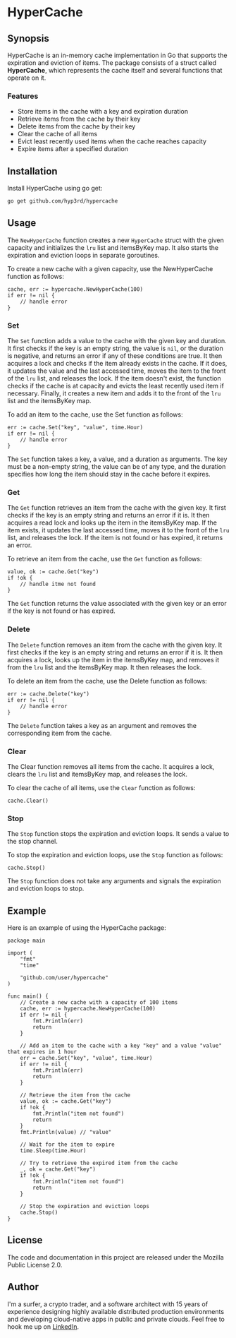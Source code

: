 # HyperCache

## Synopsis

HyperCache is an in-memory cache implementation in Go that supports the expiration and eviction of items. The package consists of a struct called **HyperCache**, which represents the cache itself and several functions that operate on it.

### Features

- Store items in the cache with a key and expiration duration
- Retrieve items from the cache by their key
- Delete items from the cache by their key
- Clear the cache of all items
- Evict least recently used items when the cache reaches capacity
- Expire items after a specified duration

## Installation

Install HyperCache using go get:

```bash
go get github.com/hyp3rd/hypercache
```

## Usage

The `NewHyperCache` function creates a new `HyperCache` struct with the given capacity and initializes the `lru` list and itemsByKey map. It also starts the expiration and eviction loops in separate goroutines.

To create a new cache with a given capacity, use the NewHyperCache function as follows:

```golang
cache, err := hypercache.NewHyperCache(100)
if err != nil {
    // handle error
}
```

### Set

The `Set` function adds a value to the cache with the given key and duration. It first checks if the key is an empty string, the value is `nil`, or the duration is negative, and returns an error if any of these conditions are true. It then acquires a lock and checks if the item already exists in the cache. If it does, it updates the value and the last accessed time, moves the item to the front of the `lru` list, and releases the lock. If the item doesn't exist, the function checks if the cache is at capacity and evicts the least recently used item if necessary. Finally, it creates a new item and adds it to the front of the `lru` list and the itemsByKey map.

To add an item to the cache, use the Set function as follows:

```golang
err := cache.Set("key", "value", time.Hour)
if err != nil {
    // handle error
}
```

The `Set` function takes a key, a value, and a duration as arguments. The key must be a non-empty string, the value can be of any type, and the duration specifies how long the item should stay in the cache before it expires.

### Get

The `Get` function retrieves an item from the cache with the given key. It first checks if the key is an empty string and returns an error if it is. It then acquires a read lock and looks up the item in the itemsByKey map. If the item exists, it updates the last accessed time, moves it to the front of the `lru` list, and releases the lock. If the item is not found or has expired, it returns an error.

To retrieve an item from the cache, use the `Get` function as follows:

```golang
value, ok := cache.Get("key")
if !ok {
    // handle itme not found
}
```

The `Get` function returns the value associated with the given key or an error if the key is not found or has expired.

### Delete

The `Delete` function removes an item from the cache with the given key. It first checks if the key is an empty string and returns an error if it is. It then acquires a lock, looks up the item in the itemsByKey map, and removes it from the `lru` list and the itemsByKey map. It then releases the lock.

To delete an item from the cache, use the Delete function as follows:

```golang
err := cache.Delete("key")
if err != nil {
    // handle error
}
```

The `Delete` function takes a key as an argument and removes the corresponding item from the cache.

### Clear

The Clear function removes all items from the cache. It acquires a lock, clears the `lru` list and itemsByKey map, and releases the lock.

To clear the cache of all items, use the `Clear` function as follows:

```golang
cache.Clear()
```

### Stop

The `Stop` function stops the expiration and eviction loops. It sends a value to the stop channel.

To stop the expiration and eviction loops, use the `Stop` function as follows:

```golang
cache.Stop()
```

The `Stop` function does not take any arguments and signals the expiration and eviction loops to stop.

## Example

Here is an example of using the HyperCache package:

```golang
package main

import (
    "fmt"
    "time"

    "github.com/user/hypercache"
)

func main() {
    // Create a new cache with a capacity of 100 items
    cache, err := hypercache.NewHyperCache(100)
    if err != nil {
        fmt.Println(err)
        return
    }

    // Add an item to the cache with a key "key" and a value "value" that expires in 1 hour
    err = cache.Set("key", "value", time.Hour)
    if err != nil {
        fmt.Println(err)
        return
    }

    // Retrieve the item from the cache
    value, ok := cache.Get("key")
    if !ok {
        fmt.Println("item not found")
        return
    }
    fmt.Println(value) // "value"

    // Wait for the item to expire
    time.Sleep(time.Hour)

    // Try to retrieve the expired item from the cache
    _, ok = cache.Get("key")
    if !ok {
        fmt.Println("item not found")
        return
    }

    // Stop the expiration and eviction loops
    cache.Stop()
}
```

## License

The code and documentation in this project are released under the Mozilla Public License 2.0.

## Author

I'm a surfer, a crypto trader, and a software architect with 15 years of experience designing highly available distributed production environments and developing cloud-native apps in public and private clouds. Feel free to hook me up on [LinkedIn](https://www.linkedin.com/in/francesco-cosentino/).
